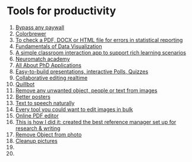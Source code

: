 # Tools for productivity


1. [Bypass any paywall](https://12ft.io/)
2. [Colorbrewer](https://colorbrewer2.org/#type=qualitative&scheme=Set1&n=5)
3. [To check a PDF, DOCX or HTML file for errors in statistical reporting](https://michelenuijten.shinyapps.io/statcheck-web/)
4. [Fundamentals of Data Visualization](https://clauswilke.com/dataviz/)
5. [A simple classroom interaction app to support rich learning scenarios](https://speakup.info/)
6. [Neuromatch academy](https://academy.neuromatch.io/about)
7. [All About PhD Applications](https://lucy-lai.com/blog/gradapps)
8. [Easy-to-build presentations, interactive Polls, Quizzes](https://www.mentimeter.com/)
9. [Collaborative editing realtime](https://etherpad.org/)
10. [Quillbot](https://quillbot.com/)
11. [Remove any unwanted object, people or text from images](https://cleanup.pictures/)
12. [Better posters](https://betterposters.blogspot.com/)
13. [Text to speech naturally](https://www.naturalreaders.com/online/)
14. [Every tool you could want to edit images in bulk](https://www.iloveimg.com/)
15. [Online PDF editor](https://www.sejda.com/pdf-editor)
16. [This is how I did it: created the best reference manager set up for research & writing](https://www.nrel.colostate.edu/set-up-best-reference-manager/)
17. [Remove Object from photo](https://snapedit.app/)
18. [Cleanup pictures](https://cleanup.pictures/)
19. []()
20. []()



